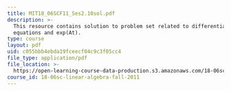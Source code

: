 ```yaml
---
title: MIT18_06SCF11_Ses2.10sol.pdf
description: >-
  This resource contains solution to problem set related to differential
  equations and exp(At).
type: course
layout: pdf
uid: c055bbb4ebda19fceecf04c9c3f05cc4
file_type: application/pdf
file_location: >-
  https://open-learning-course-data-production.s3.amazonaws.com/18-06sc-linear-algebra-fall-2011/c055bbb4ebda19fceecf04c9c3f05cc4_MIT18_06SCF11_Ses2.10sol.pdf
course_id: 18-06sc-linear-algebra-fall-2011
---
```

